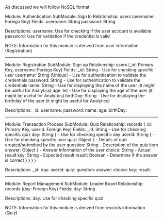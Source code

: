 As discussed we will follow NoSQL format

Module: Authentication
SubModule: Sign In
Relationship:
    users (username: Foreign Key)
Fields:
    username: String
    password: String

Descriptions:
    username: Use for checking if the user account is available
    password: Use for validation if the credential is valid

NOTE: Information for this module is derived from user information (Registration)

---------------------------------------------------------------------------------------------------------------

Module: Registration
SubModule: Sign up
Relationship:
    users (_id: Primary Key, username: Foreign Key)
Fields:
    _id: String - Use for checking specific user
    username: String (Unique) - Use for authentication to validate the credentials
    password: String - Use for authentication to validate the credentials
    name: String - Use for displaying the name of the user (it might be useful for Analytics)
    age: Int - Use for displaying the age of the user (it might be useful for Analytics)
    birthDay: String - Use for displaying the birthday of the user (it might be useful for Analytics)

Descriptions:
    _id:
    username:
    password:
    name:
    age:
    birthDay:

---------------------------------------------------------------------------------------------------------------

Module: Transaction Process
SubModule: Quiz
Relationship:
    records (_id: Primary Key, userId: Foreign Key)
Fields:
    _id: String - Use for checking specific quiz
    day: String { - Use for checking specific day
        userId: String { - Use for checking specific user
            quiz: Object { - Details of quiz created/submitted by the user
                question: String - Description of the quiz item
                answer: Object { - Answer information of the user
                    choice: String - Actual result
                    key: String - Expected result
                    result: Boolean - Determine if the answer is correct
                }
            }
        }
    }

Descriptions:
    _id:
    day:
    userId:
    quiz:
    question:
    answer:
    choice:
    key:
    result:

----------------------------------------------------------------------------------------------------------------

Module: Report Management
SubModule: Leader Board
Relationship:
    records (day: Foreign Key)
Fields:
    day: String

Descriptions:
    day: Use for checking specific quiz

NOTE: Information for this module is derived from records information (Quiz)